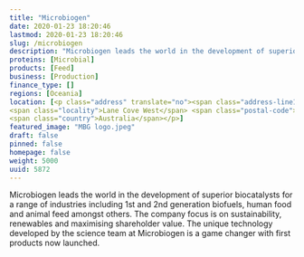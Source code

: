 ```yaml
---
title: "Microbiogen"
date: 2020-01-23 18:20:46
lastmod: 2020-01-23 18:20:46
slug: /microbiogen
description: "Microbiogen leads the world in the development of superior biocatalysts for a range of industries including 1st and 2nd generation biofuels, human food and animal feed amongst others. The company focus is on sustainability, renewables and maximising shareholder value. The unique technology developed by the science team at Microbiogen is a game changer with first products now launched."
proteins: [Microbial]
products: [Feed]
business: [Production]
finance_type: []
regions: [Oceania]
location: [<p class="address" translate="no"><span class="address-line1">Sirius Road</span><br>
<span class="locality">Lane Cove West</span> <span class="postal-code">2066</span><br>
<span class="country">Australia</span></p>]
featured_image: "MBG logo.jpeg"
draft: false
pinned: false
homepage: false
weight: 5000
uuid: 5872
---
```

<p>Microbiogen leads the world in the development of superior biocatalysts for a range of industries including 1st and 2nd generation biofuels, human food and animal feed amongst others. The company focus is on sustainability, renewables and maximising shareholder value. The unique technology developed by the science team at Microbiogen is a game changer with first products now launched.</p>
